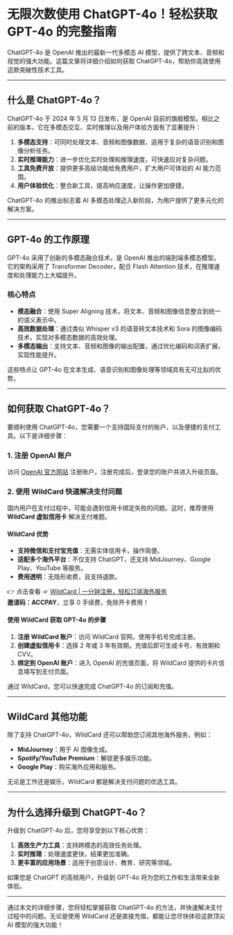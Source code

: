 # 无限次数使用 ChatGPT-4o！轻松获取 GPT-4o 的完整指南

ChatGPT-4o 是 OpenAI 推出的最新一代多模态 AI 模型，提供了跨文本、音频和视觉的强大功能。这篇文章将详细介绍如何获取 ChatGPT-4o，帮助你高效使用这款突破性技术工具。

---

## 什么是 ChatGPT-4o？

ChatGPT-4o 于 2024 年 5 月 13 日发布，是 OpenAI 目前的旗舰模型。相比之前的版本，它在多模态交互、实时推理以及用户体验方面有了显著提升：

1. **多模态支持**：可同时处理文本、音频和图像数据，适用于复杂的语音识别和图像分析任务。
2. **实时推理能力**：进一步优化实时处理和推理速度，可快速应对复杂问题。
3. **工具免费开放**：提供更多高级功能给免费用户，扩大用户可体验的 AI 能力范围。
4. **用户体验优化**：整合新工具，提高响应速度，让操作更加便捷。

ChatGPT-4o 的推出标志着 AI 多模态处理迈入新阶段，为用户提供了更多元化的解决方案。

---

## GPT-4o 的工作原理

GPT-4o 采用了创新的多模态融合技术，是 OpenAI 推出的端到端多模态模型。它的架构采用了 Transformer Decoder，配合 Flash Attention 技术，在推理速度和处理能力上大幅提升。

### 核心特点

- **模态融合**：使用 Super Aligning 技术，将文本、音频和图像信息整合到统一的语义表示中。
- **高效数据处理**：通过类似 Whisper v3 的语音转文本技术和 Sora 的图像编码技术，实现对多模态数据的高效处理。
- **多模态输出**：支持文本、音频和图像的输出配置，通过优化编码和词表扩展，实现性能提升。

这些特点让 GPT-4o 在文本生成、语音识别和图像处理等领域具有无可比拟的优势。

---

## 如何获取 ChatGPT-4o？

要顺利使用 ChatGPT-4o，您需要一个支持国际支付的账户，以及便捷的支付工具。以下是详细步骤：

### 1. 注册 OpenAI 账户

访问 [OpenAI 官方网站](https://chat.openai.com) 注册账户。注册完成后，登录您的账户并进入升级页面。

### 2. 使用 WildCard 快速解决支付问题

国内用户在支付过程中，可能会遇到信用卡绑定失败的问题。这时，推荐使用 **WildCard 虚拟信用卡** 解决支付难题。

#### WildCard 优势

- **支持微信和支付宝充值**：无需实体信用卡，操作简便。
- **适配多个海外平台**：不仅支持 ChatGPT，还支持 MidJourney、Google Play、YouTube 等服务。
- **费用透明**：无隐形收费，且支持退款。

👉 点击查看 ☞ [WildCard | 一分钟注册，轻松订阅海外服务](https://bit.ly/bewildcard)  
**邀请码：ACCPAY**，立享 0 手续费，免除开卡费用！

#### 使用 WildCard 获取 GPT-4o 的步骤

1. **注册 WildCard 账户**：访问 WildCard 官网，使用手机号完成注册。
2. **创建虚拟信用卡**：选择 2 年或 3 年有效期，充值后即可生成卡号、有效期和 CVV。
3. **绑定到 OpenAI 账户**：进入 OpenAI 的充值页面，将 WildCard 提供的卡片信息填写到支付页面。

通过 WildCard，您可以快速完成 ChatGPT-4o 的订阅和充值。

---

## WildCard 其他功能

除了支持 ChatGPT-4o，WildCard 还可以帮助您订阅其他海外服务，例如：

- **MidJourney**：用于 AI 图像生成。
- **Spotify/YouTube Premium**：解锁更多娱乐功能。
- **Google Play**：购买海外应用和服务。

无论是工作还是娱乐，WildCard 都是解决支付问题的优选工具。

---

## 为什么选择升级到 ChatGPT-4o？

升级到 ChatGPT-4o 后，您将享受到以下核心优势：

1. **高效生产力工具**：支持跨模态的高效任务处理。
2. **实时推理**：处理速度更快，结果更加准确。
3. **更丰富的应用场景**：适用于创意设计、教育、研究等领域。

如果您是 ChatGPT 的高频用户，升级到 GPT-4o 将为您的工作和生活带来全新体验。

---

通过本文的详细步骤，您将轻松掌握获取 ChatGPT-4o 的方法，并快速解决支付过程中的问题。无论是使用 WildCard 还是直接充值，都能让您尽快体验这款顶尖 AI 模型的强大功能！
